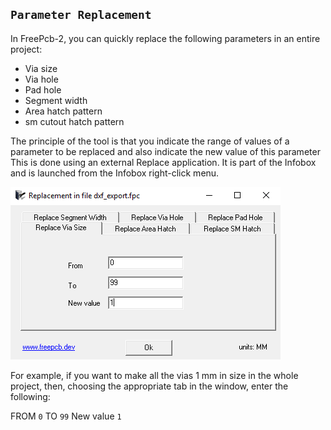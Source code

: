 ## `Parameter Replacement`

In FreePcb-2, you can quickly replace the following parameters in an entire project:

* Via size
* Via hole
* Pad hole
* Segment width
* Area hatch pattern
* sm cutout hatch pattern

The principle of the tool is that you indicate the range of values ​​of a parameter to be replaced and also indicate the new value of this parameter
This is done using an external Replace application. It is part of the Infobox and is launched from the Infobox right-click menu.

![PCB Parameter Replacement](pictures/replace.png)

For example, if you want to make all the vias 1 mm in size in the whole project, then, choosing the appropriate tab in the window, enter the following:

FROM  `0`
TO    `99`
New value `1`
